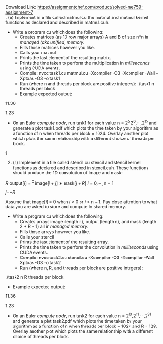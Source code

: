Download Link: https://assignmentchef.com/product/solved-me759-assignment-7
<br>
. (a) Implement in a file called matmul.cu the matmul and matmul kernel functions as declared and described in matmul.cuh.

<ul>

 <li>Write a program cu which does the following:

  <ul>

   <li>Creates matrices (as 1D row major arrays) A and B of size n*n in <em>managed (aka unified) memory</em>.</li>

   <li>Fills those matrices however you like.</li>

   <li>Calls your matmul</li>

   <li>Prints the last element of the resulting matrix.</li>

   <li>Prints the time taken to perform the multiplication in <em>milliseconds </em>using CUDA events.</li>

   <li>Compile: nvcc task1.cu matmul.cu -Xcompiler -O3 -Xcompiler -Wall -Xptxas -O3 -o task1</li>

   <li>Run (where n and threads per block are positive integers): ./task1 n threads per block</li>

   <li>Example expected output:</li>

  </ul></li>

</ul>

11.36

1.23

<ul>

 <li>On an Euler <em>compute node</em>, run task1 for each value n = 2<sup>5</sup><em>,</em>2<sup>6</sup><em>,</em>·· <em>,</em>2<sup>15 </sup>and generate a plot task1.pdf which plots the time taken by your algorithm as a function of n when threads per block = 1024. Overlay another plot which plots the same relationship with a different choice of threads per block.</li>

</ul>

1

<ol start="2">

 <li>(a) Implement in a file called stencil.cu stencil and stencil kernel functions as declared and described in stencil.cuh. These functions should produce the 1D convolution of image and mask:</li>

</ol>

<em>R </em>output[<em>i</em>] = <sup>X </sup>image[<em>i </em>+ <em>j</em>] ∗ mask[<em>j </em>+ <em>R</em>]     <em>i </em>= 0<em>,</em>··· <em>,</em>n − 1

<em>j</em>=−<em>R</em>

Assume that image[<em>i</em>] = 0 when <em>i &lt; </em>0 or <em>i &gt; </em>n − 1. Pay close attention to what data you are asked to store and compute in shared memory.

<ul>

 <li>Write a program cu which does the following:

  <ul>

   <li>Creates arrays image (length n), output (length n), and mask (length 2 * R + 1) all in <em>managed memory</em>.</li>

   <li>Fills those arrays however you like.</li>

   <li>Calls your stencil</li>

   <li>Prints the last element of the resulting array.</li>

   <li>Prints the time taken to perform the convolution in <em>milliseconds </em>using CUDA events.</li>

   <li>Compile: nvcc task2.cu stencil.cu -Xcompiler -O3 -Xcompiler -Wall -Xptxas -O3 -o task2</li>

   <li>Run (where n, R, and threads per block are positive integers):</li>

  </ul></li>

</ul>

./task2 n R threads per block

<ul>

 <li>Example expected output:</li>

</ul>

11.36

1.23

<ul>

 <li>On an Euler <em>compute node</em>, run task2 for each value n = 2<sup>10</sup><em>,</em>2<sup>11</sup><em>,</em>·· <em>,</em>2<sup>31 </sup>and generate a plot task2.pdf which plots the time taken by your algorithm as a function of n when threads per block = 1024 and R = 128. Overlay another plot which plots the same relationship with a different choice of threads per block.</li>

</ul>